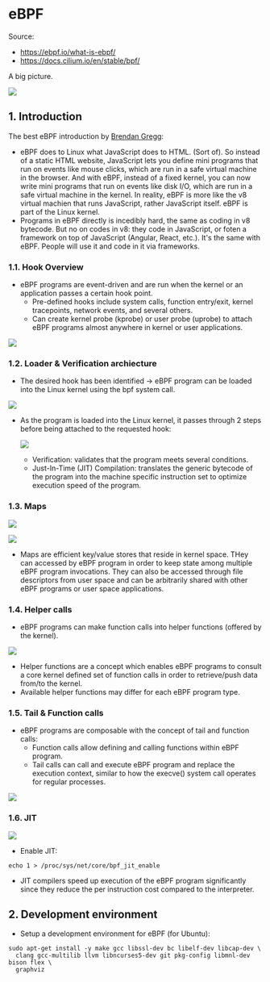 # eBPF

Source:

- <https://ebpf.io/what-is-ebpf/>
- <https://docs.cilium.io/en/stable/bpf/>

A big picture.

![](https://ebpf.io/static/overview-a213bbbda01b911f9ab529d969acd225.png)

## 1. Introduction

The best eBPF introduction by [Brendan Gregg](https://www.brendangregg.com/blog/2019-01-01/learn-ebpf-tracing.html):

- eBPF does to Linux what JavaScript does to HTML. (Sort of). So instead of a static HTML website, JavaScript lets you define mini programs that run on events like mouse clicks, which are run in a safe virtual machine in the browser. And with eBPF, instead of a fixed kernel, you can now write mini programs that run on events like disk I/O, which are run in a safe virtual machine in the kernel. In reality, eBPF is more like the v8 virtual machien that runs JavaScript, rather JavaScript itself. eBPF is part of the Linux kernel.
- Programs in eBPF directly is incedibly hard, the same as coding in v8 bytecode. But no on codes in v8: they code in JavaScript, or foten a framework on top of JavaScript (Angular, React, etc.). It's the same with eBPF. People will use it and code in it via frameworks.

### 1.1. Hook Overview

- eBPF programs are event-driven and are run when the kernel or an application passes a certain hook point.
  - Pre-defined hooks include system calls, function entry/exit, kernel tracepoints, network events, and several others.
  - Can create kernel probe (kprobe) or user probe (uprobe) to attach eBPF programs almost anywhere in kernel or user applications.

![](https://ebpf.io/static/syscall_hook-67a7e1bfcabb2ab7a46b359ae9cee71a.png)

### 1.2. Loader & Verification archiecture

- The desired hook has been identified -> eBPF program can be loaded into the Linux kernel using the bpf system call.

![](https://ebpf.io/static/go-ec58640488770cf5e5b4160ae7c04ae0.png)

- As the program is loaded into the Linux kernel, it passes through 2 steps before being attached to the requested hook:

  ![](https://ebpf.io/static/loader-dff8db7daed55496f43076808c62be8f.png)

  - Verification: validates that the program meets several conditions.
  - Just-In-Time (JIT) Compilation: translates the generic bytecode of the program into the machine specific instruction set to optimize execution speed of the program.

### 1.3. Maps

![](https://ebpf.io/static/map_architecture-6b0f37504ff7d44559b740bab0012d02.png)

![](https://docs.cilium.io/en/stable/_images/bpf_map.png)

- Maps are efficient key/value stores that reside in kernel space. THey can accessed by eBPF program in order to keep state among multiple eBPF program invocations. They can also be accessed through file descriptors from user space and can be arbitrarily shared with other eBPF programs or user space applications.

### 1.4. Helper calls

- eBPF programs can make function calls into helper functions (offered by the kernel).

![](https://ebpf.io/static/helper-84af75c9a5b2c2abf127110cda48b8e2.png)

- Helper functions are a concept which enables eBPF programs to consult a core kernel defined set of function calls in order to retrieve/push data from/to the kernel.
- Available helper functions may differ for each eBPF program type.

### 1.5. Tail & Function calls

- eBPF programs are composable with the concept of tail and function calls:
  - Function calls allow defining and calling functions within eBPF program.
  - Tail calls can call and execute eBPF program and replace the execution context, similar to how the execve() system call operates for regular processes.

![](https://ebpf.io/static/tailcall-a4d7f4b6a449cdee9515c6ff36c89346.png)


### 1.6. JIT

![](https://docs.cilium.io/en/stable/_images/bpf_jit.png)

- Enable JIT:

```shell
echo 1 > /proc/sys/net/core/bpf_jit_enable
```

- JIT compilers speed up execution of the eBPF program significantly since they reduce the per instruction cost compared to the interpreter.

## 2. Development environment

- Setup a development environment for eBPF (for Ubuntu):

```shell
sudo apt-get install -y make gcc libssl-dev bc libelf-dev libcap-dev \
  clang gcc-multilib llvm libncurses5-dev git pkg-config libmnl-dev bison flex \
  graphviz
```
